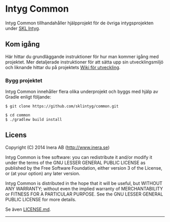 # Intyg Common
Intyg Common tillhandahåller hjälpprojekt för de övriga intygsprojekten under [SKL Intyg](http://github.com/sklintyg).

## Kom igång
Här hittar du grundläggande instruktioner för hur man kommer igång med projektet. Mer detaljerade instruktioner för att sätta upp sin utvecklingsmiljö och liknande hittar du på projektets [Wiki för utveckling](https://github.com/sklintyg/common/wiki).

### Bygg projektet
Intyg Common innehåller flera olika underprojekt och byggs med hjälp av Gradle enligt följande:
```
$ git clone https://github.com/sklintyg/common.git

$ cd common
$ ./gradlew build install
```

## Licens
Copyright (C) 2014 Inera AB (http://www.inera.se)

Intyg Common is free software: you can redistribute it and/or modify it under the terms of the GNU LESSER GENERAL PUBLIC LICENSE as published by the Free Software Foundation, either version 3 of the License, or (at your option) any later version.

Intyg Common is distributed in the hope that it will be useful, but WITHOUT ANY WARRANTY; without even the implied warranty of MERCHANTABILITY or FITNESS FOR A PARTICULAR PURPOSE.  See the GNU LESSER GENERAL PUBLIC LICENSE for more details.

Se även [LICENSE.md](https://github.com/sklintyg/common/blob/master/LICENSE.md). 

-----
